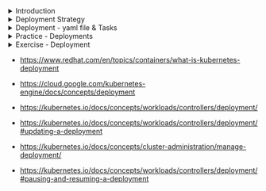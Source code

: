 
<details>
<summary>Introduction</summary>
<br>

  <img width="450" alt="image" src="https://user-images.githubusercontent.com/75510135/165760147-b43eb0b9-d529-4e6a-ad90-80424679596e.png">
  
  <img width="1024" alt="image" src="https://user-images.githubusercontent.com/75510135/165763136-c2d60882-935a-48b9-a9c5-c12b518275fc.png">

  <img width="941" alt="image" src="https://user-images.githubusercontent.com/75510135/165763025-5049fcc7-6a54-4306-a8c7-0a7383412a0c.png">

  <img width="811" alt="image" src="https://user-images.githubusercontent.com/75510135/165762959-c31435ce-23ef-4efc-98ec-395e376924fe.png">

  
</details>

<details>
<summary>Deployment Strategy</summary>
<br>

  <img width="1005" alt="image" src="https://user-images.githubusercontent.com/75510135/165764807-d9f10c74-5945-456a-accb-465f9f1c3600.png">

  <img width="814" alt="image" src="https://user-images.githubusercontent.com/75510135/165764864-42937591-410b-4fdf-ade0-42418ed49993.png">

  
  <img width="887" alt="image" src="https://user-images.githubusercontent.com/75510135/165764738-9608c7cd-e5f7-443e-b2a2-4ede9863a9c4.png">

  
  <img width="1022" alt="image" src="https://user-images.githubusercontent.com/75510135/165764649-ed8881db-ead8-43c8-a9a9-9ff7eb27e61d.png">

  <img width="986" alt="image" src="https://user-images.githubusercontent.com/75510135/165764554-cda13cee-c7fe-456c-99d5-d10d739c01ae.png">

  
  <img width="982" alt="image" src="https://user-images.githubusercontent.com/75510135/165764460-74e292d7-8b31-4e73-86ec-bf726f2cf198.png">

  
</details>


<details>
<summary>Deployment - yaml file & Tasks</summary>
<br>
  
  <img width="992" alt="image" src="https://user-images.githubusercontent.com/75510135/165766529-3896ba0a-324a-4c9f-96d3-818b4a9f57fe.png">


  <img width="909" alt="image" src="https://user-images.githubusercontent.com/75510135/165766397-aba2ca6b-ec4a-4d6a-8247-f7349fcdab6e.png">
  
  <img width="1013" alt="image" src="https://user-images.githubusercontent.com/75510135/165767454-b8c15c1a-bf53-43c0-8adc-94c9b388b326.png">


</details>

<details>
<summary>Practice - Deployments</summary>
<br>
    
  ```
    * Reference:                                                                                      *
    * ----------                                                                                      *
    * https://www.redhat.com/en/topics/containers/what-is-kubernetes-deployment                       *                
    * https://cloud.google.com/kubernetes-engine/docs/concepts/deployment                             *
    * https://kubernetes.io/docs/concepts/workloads/controllers/deployment/                           *
    * https://kubernetes.io/docs/concepts/workloads/controllers/deployment/#updating-a-deployment     *
    * https://kubernetes.io/docs/concepts/cluster-administration/manage-deployment/                   *
    * https://kubernetes.io/docs/concepts/workloads/controllers/deployment/#pausing-and-resuming-a-deployment
    

    1. Creating Deployment Declaratively (Using YAML file)
    ~~~~~~~~~~~~~~~~~~~~~~~~~~~~~~~~~~~~~~~~~~~~~~~~~~~~~~
    # nginx-deploy.yaml
    apiVersion: apps/v1
    kind: Deployment
    metadata:
      name: nginx-deploy
    spec:
      replicas: 3
      selector:
        matchLabels:
          app: nginx-app
      template:
        metadata:
          name: nginx-pod
          labels:
            app: nginx-app
        spec:
          containers:
          - name: nginx-container
            image: nginx:1.18
            ports:
            - containerPort: 80


    Deploying
    ---------
    kubectl apply -f nginx-deploy.yaml
    # 
    kubectl create -f nginx-deploy.yaml


    ***************************************************************************************************


    2. Creating Deployment "Imperatively" (from command line):
    ~~~~~~~~~~~~~~~~~~~~~~~~~~~~~~~~~~~~~~~~~~~~~~~~~~~~~~~~~~
    kubectl create deployment NAME --image=[IMAGE-NAME] --replicas=[NUMBER]


    For dry-run: It tests to ensure were there any issues. Will NOT create the Object:
    ----------------------------------------------------------------------------------
    kubectl create deployment NAME --image=[IMAGE-NAME] --replicas=[NUMBER] --dry-run=client

    Ex:
    kubectl create deployment redis-deploy --image=redis --replicas=3 --dry-run=client

    Exporting Dry-run output to YAML format:
    ----------------------------------------
    kubectl create deployment nginx-deploy --image=nginx --replicas=2 --dry-run=client -o yaml

    Ex:
    kubectl create deployment redis-deploy --image=redis --replicas=3 --dry-run=client -o yaml
    kubectl create deployment redis-deploy --image=redis --replicas=3 --dry-run=client -o yaml > redis-deploy.yaml

    CKA/CKAD TIP: 
    -------------
    Due to time sensitive in the Exam, It is better to generate to Deployment YAML using above command.
    Instead of writing complete Deployment YAML. It saves lot of time.


    ***************************************************************************************************


    3. Displaying Deployment
    ~~~~~~~~~~~~~~~~~~~~~~~~~

    kubectl get deploy <NAME>
    kubectl get deploy <NAME> -o wide
    kubectl get deploy <NAME> -o yaml

    kubectl describe deploy <NAME>


    ***************************************************************************************************


    4. Print Details of Pod Created by this Deployment
    ~~~~~~~~~~~~~~~~~~~~~~~~~~~~~~~~~~~~~~~~~~~~~~~~~~
    kubectl get pods --show-labels
    kubectl get pods -l [LABEL]

    EX: kubectl get pods -l app=nginx-app


    ***************************************************************************************************


    5. Print Details of ReplicaSet Created by this Deployment:
    ~~~~~~~~~~~~~~~~~~~~~~~~~~~~~~~~~~~~~~~~~~~~~~~~~~~~~~~~~~
    kubectl get rs --show-labels
    kubectl get rs -l [LABEL]

    EX: kubectl get rs -l app=nginx-app


    ***************************************************************************************************


    6. Scaling Applications:
    ~~~~~~~~~~~~~~~~~~~~~~~~
    kubectl scale deploy [DEPLOYMENT-NAME] --replicas=[COUNT]     # Update the replica-count to 5


    ***************************************************************************************************


    7. Edit the Deployment:
    ~~~~~~~~~~~~~~~~~~~~~~~
    kubectl edit deploy [DEPLOYMENT-NAME]


    ***************************************************************************************************


    8. Running operations directly on the YAML file:
    ~~~~~~~~~~~~~~~~~~~~~~~~~~~~~~~~~~~~~~~~~~~~~~~~
    SYNTAX: kubectl [OPERATION] –f [FILE-NAME.yaml]

    kubectl get –f [FILE-NAME.yaml]
    kubectl describe –f [FILE-NAME.yaml]
    kubectl edit –f [FILE-NAME.yaml]
    kubectl delete –f [FILE-NAME.yaml]
    kubectl create –f [FILE-NAME.yaml]



    ***************************************************************************************************


    9. Delete the Deployment:
    ~~~~~~~~~~~~~~~~~~~~~~~~~
    kubectl delete deploy <NAME>

    kubectl get deploy
    kubectl get rs
    kubectl get pods

  ```
</details>


<details>
<summary>Exercise - Deployment</summary>
<br>

  ```
          * Reference:                                                                                      *
        * ----------                                                                                      *
        * https://www.redhat.com/en/topics/containers/what-is-kubernetes-deployment                       *                
        * https://cloud.google.com/kubernetes-engine/docs/concepts/deployment                             *
        * https://kubernetes.io/docs/concepts/workloads/controllers/deployment/                           *
        * https://kubernetes.io/docs/concepts/workloads/controllers/deployment/#updating-a-deployment     *
        * https://kubernetes.io/docs/concepts/cluster-administration/manage-deployment/                   *
        * https://kubernetes.io/docs/concepts/workloads/controllers/deployment/#pausing-and-resuming-a-deployment
        *                                                                                                 *
        ***************************************************************************************************

        In this exercise:
        ------------------
        You will create the Deployment and then perform various activities that we perform every day.

        NOTE: 
        -----
        a. To successfully finish this exercise, It is important to go through Deployment Concept and Demo videos in this series.
        b. You can refer to Kuberenetes Docs for help when needed.


        ***************************************************************************************************

        STEP-1: Create Deployment:
        --------------------------
        a. Create Deployment with below configuration using "kubectl create..." command

        Deployment Name: nginx-deploy
        Container Image: nginx
        Replicas: 3


        ***************************************************************************************************


        STEP-2. Display/Validate Deployment:
        ------------------------------------
        a. Display all deployments (in the default namespace)
        b. Display "nginx-deploy". Ensure "Ready" "3/3", and "Up-to-date" and "Available" is 3.
        c. Display "nginx-deploy" deployment with wide-output.
        d. Display complete details of "nginx-deploy" deployment using "...describe..." command

        e. Display the "nginx-deploy" details and redirect the output to "YAML" format
        f. Display the "nginx-deploy" details and redirect the output to "JSON" format

        g. Display Labels of "nginx-deploy" deployment

        h. Display ReplicaSet created by "nginx-deploy"
        i. Display Pods created by "nginx-deploy" 


        ***************************************************************************************************

        STEP-3: Edit the Deployment:
        ----------------------------
        a. Edit the "nginx-deploy" deployment by running "...edit..." command
        b. Update "replicas" count from 3 to 5 and save the file.
        c. Display "nginx-deploy" deployment. Ensure "Ready" "5/5", and "Up-to-date" and "Available" is 5.


        ***************************************************************************************************

        STEP-4: Scale Down Applications:
        --------------------------------
        a. Scale down "nginx-deploy" replicas from 5 to 3 by running "...scale..." command.


        ***************************************************************************************************


        STEP-5: Delete the Deployment:
        ------------------------------
        a. Delete the "nginx-deploy" deployment. 
        b. Display Deployment, ReplicaSet and Pods. Ensure "nginx-deploy" Deployemnt is related. Also related ReplicaSet and Pods

  ```
</details>

- https://www.redhat.com/en/topics/containers/what-is-kubernetes-deployment

- https://cloud.google.com/kubernetes-engine/docs/concepts/deployment

- https://kubernetes.io/docs/concepts/workloads/controllers/deployment/

- https://kubernetes.io/docs/concepts/workloads/controllers/deployment/#updating-a-deployment

- https://kubernetes.io/docs/concepts/cluster-administration/manage-deployment/

- https://kubernetes.io/docs/concepts/workloads/controllers/deployment/#pausing-and-resuming-a-deployment

